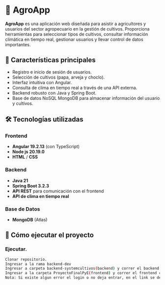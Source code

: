 # 🌱 AgroApp

**AgroApp** es una aplicación web diseñada para asistir a agricultores y usuarios del sector agropecuario en la gestión de cultivos. Proporciona herramientas para seleccionar tipos de cultivos, consultar información climática en tiempo real, gestionar usuarios y llevar control de datos importantes.

## 🧩 Características principales

- Registro e inicio de sesión de usuarios.
- Selección de cultivos (papa, arveja y choclo).
- Interfaz intuitiva con Angular.
- Consulta de clima en tiempo real a través de una API externa.
- Backend robusto con Java y Spring Boot.
- Base de datos NoSQL MongoDB para almacenar información del usuario y cultivos.

## 🛠️ Tecnologías utilizadas

### Frontend
- **Angular 19.2.13** (con TypeScript)
- **Node js 20.19.0** 
- **HTML** / **CSS**

### Backend
- **Java 21**
- **Spring Boot 3.2.3**
- **API REST** para comunicación con el frontend
- **API de clima en tiempo real** 

### Base de Datos
- **MongoDB** (Atlas)



## 🚀 Cómo ejecutar el proyecto

### Ejecutar.
```bash
Clonar repositorio.
Ingresar a la rama backend-dev
Ingresar a carpeta backend-systemcultivos(backend) y correr el backend con "mvn spring-boot:run" Esto correra el backend con springboot y esto conectara con la base de datos MongoDB Atlas.
Ingresar a la carpeta ProyectoFinalPyE(frontend) y correr el frontend con "ng serve" Esto correra el frontend y dara la el link en el puerto 4200 donde esta la interfaz para iniciar el programa.
Nota: Si existe algun error el login o no deja entrar, en el link se debe añadir el endpoint /seleccion-cultivo de la siguiente forma "http//localhost:4200/seleccion-cultivo", esto permite seguir en el programa para revisar las otras funcionalidades

